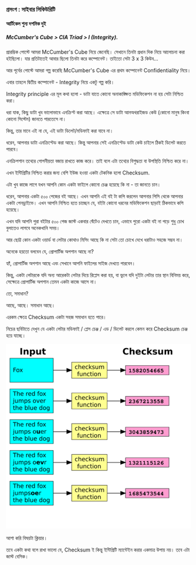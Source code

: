 ### প্রসংগ : সাইবার সিকিউরিটি

#### আর্টিকেল শুন্য দশমিক দুই

##### McCumber's Cube > CIA Triad > I (Integrity).

প্রারম্ভিক পোস্টে আমরা McCumber's Cube নিয়ে জেনেছি। সেখানে তিনটা প্রধান দিক নিয়ে আলোচনা করা হইছিলো। যার প্রতিটাতেই আবার ছিলো তিনটা করে কম্পোনেন্ট। তাইতো সেটা 3 x 3 কিউব...

আর পূর্বের পোস্টে আমরা গল্প করেছি McCumber's Cube এর প্রথম কম্পোনেন্ট Confidentiality নিয়ে। 

এবার তাহলে দ্বিতীয় কম্পোনেন্ট - Integrity নিয়ে একটু গল্প করি।

Integrity principle এর মূল কথা হলো - ডাটা যাতে কোনো অনাকাঙ্ক্ষিত মডিফিকেশন না হয় সেটা নিশ্চিত করা।

ধরা যাক, কিছু ডাটা খুব ভালোভাবে এনক্রিপ্ট করা আছে। এক্ষেত্রে সে ডাটা আনঅথরাইজড কেউ (কোনো মানুষ কিংবা কোনো সিস্টেম) জানতে পারতেসে না।

কিন্তু, তার মানে এই না যে, এই ডাটা ডিলেট/মডিফাই করা যাবে না।

ধরেন, আপনার ডাটা এনক্রিপ্টেড করা আছে। কিন্তু আপনার সেই এনক্রিপ্টেড ডাটা কেউ চাইলে ঠিকই ডিলেট করতে পারবে।

এনক্রিপশান তথ্যের গোপনীয়তা বজায় রাখতে কাজ করে। তাই বলে এটা তথ্যের বিশুদ্ধতা বা উপস্থিতি নিশ্চিত করে না।

এখন ইন্টিগ্রিটির নিশ্চিত করার জন্য বেশি ইউজ হওয়া একটা টেকনিক হলো Checksum.

এটা খুব কাজে লাগে যখন আপনি কোন একটা ফাইলে কোনো চেঞ্জ হয়েছে কি না - তা জানতে চান।

ধরেন, আপনার একটা ৫০০ পেজের বই আছে।
এখন আপনি এই বই টা কপি করলেন আপনার পিসি থেকে আপনার একটা পেনড্রাইভে। এখন আপনি নিশ্চিত হতে চাচ্ছেন যে, বইটা কোনো ধরনের মডিফিকেশন ছাড়াই ঠিকভাবে কপি হয়েছে।

এখন যদি আপনি পুরা বইটার ৫০০ পেজ জাস্ট একবার ঘেঁটেও দেখতে চান, এভাবে পুরো একটা বই না পড়ে শুধু চোখ বুলাতেও লাগবে অনেকখানি সময়।

আর ছোট্ট কোন একটা ওয়ার্ড বা লেটার কোথাও মিসিং আছে কি না সেটা তো চোখে দেখে ধরাটাও সহজে সম্ভব না।

অনেকে হয়তো বলবেন যে, প্রোপার্টিজ অপশান আছে না?

হ্যাঁ, প্রোপার্টিজ অপশান আছে এবং সেখানে আপনি ফাইলের সাইজ দেখতে পারবেন।

কিন্তু, একটা লেটারকে যদি অন্য আরেকটা লেটার দিয়ে রিপ্লেস করা হয়, বা ভুলে যদি দুইটা লেটার তার স্থান বিনিময় করে, সেক্ষেত্রে প্রোপার্টিজ অপশান তেমন একটা কাজে আসে না।

তো, সমাধান?

আছে, আছে। সমাধান আছে। 

এরকম ক্ষেত্রে Checksum একটা সহজ সমাধান হতে পারে।

নিচের ছবিটাতে দেখুন যে একটা লেটার মডিফাই / প্লেস চেঞ্জ / এড / ডিলেট করলে কেমন করে Checksum চেঞ্জ হয়ে যাচ্ছে।

![Checksum](Assets/Checksum.svg)

আশা করি বিষয়টা ক্লিয়ার।

তবে একটা কথা বলে রাখা ভালো যে, Checksum ই কিন্তু ইন্টিগ্রিটি ম্যান্টেইন করার একমাত্র উপায় নয়। তবে এটা জাস্ট বেসিক।
